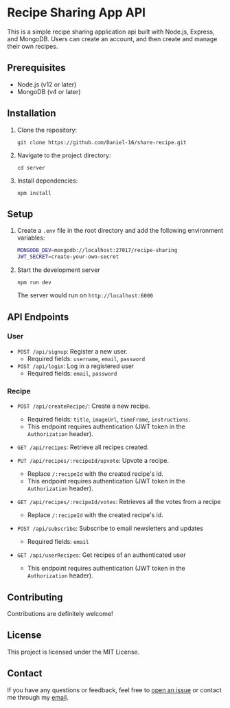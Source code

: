 # Recipe Sharing App API

This is a simple recipe sharing application api built with Node.js, Express, and MongoDB. Users can create an account, and then create and manage their own recipes.

## Prerequisites

- Node.js (v12 or later)
- MongoDB (v4 or later)

## Installation

1. Clone the repository:
   ```
   git clone https://github.com/Daniel-16/share-recipe.git
   ```
2. Navigate to the project directory:
   ```
   cd server
   ```
3. Install dependencies:
   ```
   npm install
   ```

## Setup

1. Create a `.env` file in the root directory and add the following environment variables:

   ```bash
   MONGODB_DEV=mongodb://localhost:27017/recipe-sharing
   JWT_SECRET=create-your-own-secret
   ```

2. Start the development server
   ```
   npm run dev
   ```
   The server would run on `http://localhost:6000`

## API Endpoints

### User

- `POST /api/signup`: Register a new user.
  - Required fields: `username`, `email`, `password`
- `POST /api/login`: Log in a registered user
  - Required fields: `email`, `password`

<!-- - `POST /api/users/login`: Authenticate a user and obtain a JWT token.
  - Required fields: `email`, `password` -->

### Recipe

- `POST /api/createRecipe/`: Create a new recipe.

  - Required fields: `title`, `imageUrl`, `timeFrame`, `instructions`.
  - This endpoint requires authentication (JWT token in the `Authorization` header).

- `GET /api/recipes`: Retrieve all recipes created.
  <!-- - This endpoint requires authentication (JWT token in the `Authorization` header). -->
- `PUT /api/recipes/:recipeId/upvote`: Upvote a recipe.

  - Replace `/:recipeId` with the created recipe's id.
  - This endpoint requires authentication (JWT token in the `Authorization` header).

- `GET /api/recipes/:recipeId/votes`: Retrieves all the votes from a recipe
  - Replace `/:recipeId` with the created recipe's id.
- `POST /api/subscribe`: Subscribe to email newsletters and updates
  - Required fields: `email`
- `GET /api/userRecipes`: Get recipes of an authenticated user
  - This endpoint requires authentication (JWT token in the `Authorization` header).

<!-- ## User Schema

```javascript
const userSchema = new mongoose.Schema({
  username: { type: String, required: true, unique: true },
  email: { type: String, required: true, unique: true },
  password: { type: String, required: true },
}); -->

## Contributing

Contributions are definitely welcome!

## License

This project is licensed under the MIT License.

## Contact

If you have any questions or feedback, feel free to [open an issue](https://github.com/Daniel-16/share-recipe/issues/new/choose) or contact me through my [email](mailto:danieloloruntoba681@gmail.com).
